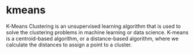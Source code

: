 # kmeans
K-Means Clustering is an unsupervised learning algorithm that is used to solve the clustering problems in machine learning or data science.
K-means is a centroid-based algorithm, or a distance-based algorithm, where we calculate the distances to assign a point to a cluster.
